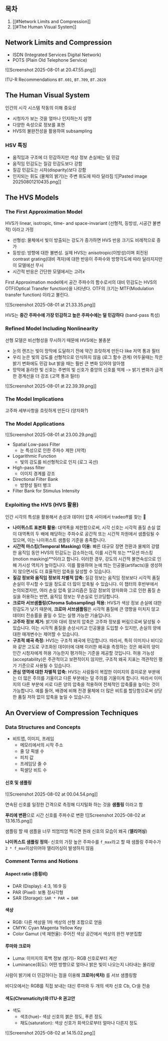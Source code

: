 ## 목차
1. [[#Network Limits and Compression]]
2. [[#The Human Visual System]]




## Network Limits and Compression

- ISDN (Integrated Services Digital Network)
- POTS (Plain Old Telephone Service)

![[Screenshot 2025-08-01 at 20.47.55.png]]

ITU-R Recommendations `BT.601`, `BT.709`, `BT.2020`

## The Human Visual System

인간의 시각 시스템 작동의 이해 중요성

- 시청자가 보는 것을 얼마나 인지하는지 설명
- 다양한 속성으로 정보를 표현
- HVS의 불완전성을 활용하여 subsampling


### HSV 특징

- 움직임과 구조에 더 민감하지만 색상 정보 손실에는 덜 민감
- 움직임 민감도는 질감 민감도보다 강함
- 질감 민감도는 시차(disparity)보다 강함
- 인지되는 휘도 (물체의 밝기)는 주변 휘도에 따라 달라짐
![[Pasted image 20250801210435.png]]


## The HVS Models

### The First Approximation Model

HVS가 linear, isotropic, time- and space-invariant (선형적, 등방성, 시공간 불변적) 이라고 가정

- 선형성: 물체에서 빛이 방출되는 강도가 증가하면 HVS 반응 크기도 비례적으로 증가
- 등방성: 방향에 대한 불변성. 실제 HVS는 anisotropic(이방성)이며 회전된 contrast grating(대비 격자)에 대한 반응이 주파수와 방향각도에 따라 달라지지만 이 모델에선 무시
- 시간적 반응은 간단한 모델에서는 고려x

First Approximation model에서 공간 주파수의 함수로서의 대비 민감도는 HVS의 OTF(Optical Transfer function)을 나타낸다. OTF의 크기는 MTF(Modulation transfer function) 이라고 불린다.

![[Screenshot 2025-08-01 at 21.33.35.png]]

HVS는 **중간 주파수에 가장 민감하고 높은 주파수에는 덜 민감하다** (band-pass 특성)

### Refined Model Including Nonlinearity

선형 모델은 비선형성을 무시하기 때문에 HVS에는 불충분

- 눈의 렌즈는 빛이 망막에 도달하기 전에 약간 흐릿하게 만든다 like 저역 통과 필터
- 우리 눈은 빛의 강도를 선형적으로 인식하지 않음 (로그 함수 관계) 어두울때는 작은 밝기 변화에도 민감 but 밝을 때는 훨씬 큰 변화 있어야 알아챔
- 망막에 돋라한 빛 신호는 주변의 빛 신호가 중앙의 신호를 억제 -> 밝기 변화가 급격한 경계선을 더 강조 (고역 통과 필터)

![[Screenshot 2025-08-01 at 22.39.39.png]]

### The Model Implications

고주파 세부사항을 흐릿하게 만든다 (양자화?)

### The Model Applications

![[Screenshot 2025-08-01 at 23.00.29.png]]

- Spatial Low-pass Filter
	- 눈 특성으로 인한 주파수 제한 (저역)
- Logarithmic Function
	- 빛의 강도를 비선형적으로 인지 (로그 곡선)
- High-pass filter
	- 이미지 경계를 강조
- Directional Filter Bank
	- 방향성 필터 뱅크
- Filter Bank for Stimulus Intensity


### Exploiting the HVS (HVS 활용)

인간 시각의 특성을 활용해서 손상과 데이터 압축 사이에서 tradeoff를 찾는

- **나이퀴스트 표본화 활용:** 대역폭을 제한함으로써, 시각 신호는 시각적 품질 손실 없이 대역폭의 두 배에 해당하는 주파수로 공간적 또는 시간적 차원에서 샘플링될 수 있으며, 이는 나이퀴스트 샘플링 기준을 충족합니다.
- **시간적 마스킹(Temporal Masking) 이용:** 빠른 대규모 장면 전환과 물체의 강렬한 움직임 동안 HVS의 민감도는 감소하는데, 이를 시간적 또는 **모션 마스킹(motion masking)**이라고 합니다. 이러한 경우, 강도의 시간적 불연속성으로 인해 가시성 역치가 높아집니다. 이를 활용하여 눈에 띄는 인공물(artifacts)을 생성하지 않으면서도 더 효율적인 압축을 달성할 수 있습니다.
- **질감 정보와 움직임 정보의 차별적 압축:** 질감 정보는 움직임 정보보다 시각적 품질 손실이 무시할 수 있을 정도로 더 많이 압축될 수 있습니다. 이 챕터의 후반부에서 논의되겠지만, 여러 손실 압축 알고리즘은 질감 정보의 양자화와 그로 인한 품질 손실을 허용하는 반면, 움직임 정보는 무손실로 인코딩합니다.
- **크로마 서브샘플링(Chroma Subsampling) 적용:** HVS가 색상 정보 손실에 대한 민감도가 낮기 때문에, **크로마 서브샘플링**은 시각적 품질에 큰 영향을 미치지 않고 데이터 전송률을 줄일 수 있는 실행 가능한 기술입니다.
- **고주파 정보 제거:** 밝기와 대비 정보의 압축은 고주파 정보를 버림으로써 달성될 수 있습니다. 이는 시각적 품질을 손상시키고 인공물을 도입할 수 있지만, 손실의 양에 대한 매개변수는 제어할 수 있습니다.
- **구조적 왜곡 측정:** HVS는 구조적 왜곡에 민감합니다. 따라서, 특히 이미지나 비디오와 같은 고도로 구조화된 데이터에 대해 이러한 왜곡을 측정하는 것은 왜곡의 양이 인간 시청자에게 허용 가능한지 평가하는 기준을 제공할 것입니다. 허용 가능성(acceptability)은 주관적이고 보편적이지 않지만, 구조적 왜곡 지표는 객관적인 평가 기준으로 사용될 수 있습니다.
- **관심 영역에 대한 차별적 압축:** HVS는 사람들이 복잡한 이미지의 흥미로운 부분에는 더 많은 주의를 기울이고 다른 부분에는 덜 주의를 기울이게 합니다. 따라서 이미지의 다른 부분에 서로 다른 양의 압축을 적용하여 전체적인 압축률을 높이는 것이 가능합니다. 예를 들어, 배경에 비해 전경 물체에 더 많은 비트를 할당함으로써 상당한 품질 저하 없이 압축을 높일 수 있습니다.


## An Overview of Compression Techniques

### Data Structures and Concepts

- 비트맵, 이미지, 프레임
	- 메모리에서의 시작 주소
	- 줄 당 픽셀 수
	- 피치 값
	- 프레임당 줄 수
	- 픽셀당 비트 수

#### 신호 및 샘플링

![[Screenshot 2025-08-02 at 00.04.54.png]]

연속된 신호를 일정한 간격으로 측정해 디지털화 하는 것을 **샘플링** 이라고 함

**푸리에 변환**으로 시간 신호를 주파수로 변환
![[Screenshot 2025-08-02 at 13.16.15.png]]


샘플링 할 때 샘플을 너무 띄엄띄엄 찍으면 원래 신호의 모습이 왜곡 (**앨리어싱**)

**나이퀴스트 샘플링 정의**- 신호의 가장 높은 주파수를 `f_max`라고 할 때 샘플링 주파수가 `2 * f_max`이상이어야 앨리어싱이 발생하지 않음

### Comment Terms and Notions

#### Aspect ratio (종횡비)
- DAR (Display): 4:3, 16:9 등
- PAR (Pixel): 보통 정사각형
- SAR (Storage): `SAR * PAR = DAR`

#### 색상
- RGB: 다른 색상을 1차 색상의 선형 조합으로 얻음
- CMYK: Cyan Magenta Yellow Key
- Color Gamut (색 재현율): 주어진 색상 공간에서 색상의 완전 부분집합

#### 루마와 크로마

- Luma: 이미지의 흑백 정보 (밝기)- RGB 신호로부터 계산
- Luminance(휘도): 어떤 방향으로 얼마나 밝은 빛이 나오는지 나타내는 물리량

사람이 밝기에 더 민감하다는 점을 이용해 **크로마(색차)** 를 서브 샘플링함

비디오에서는 RGB를 직접 보내는 대신 루마와 두 개의 색차 신호 Cb, Cr을 전송 

#### 색도(Chromaticity)와 ITU-R 권고안

- 색도
	- 색조(hue)- 색상 신호의 붉은 정도, 푸른 정도
	- 채도(saturation): 색상 신호가 회색으로부터 얼마나 다른지 정도

![[Screenshot 2025-08-02 at 14.15.02.png]]